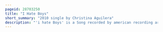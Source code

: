 ```yaml
---
pageid: 28703250
title: "I Hate Boys"
short_summary: "2010 single by Christina Aguilera"
description: "'i hate Boys' is a Song recorded by american recording artist Christina Aguilera for her sixth Studio Album, Bionic. The Song was written by Aguilera Ester Dean william Tyler Bill Wellings J. J. Hunter and Jamal Jones, who also handled the Production of the Track. I Hate Boys is a rock-pop and electropop Glam Song containing Elements of urban Pop and Synth-Pop. Lyrically it's a Hate Song about ridiculing all Boys."
---
```

